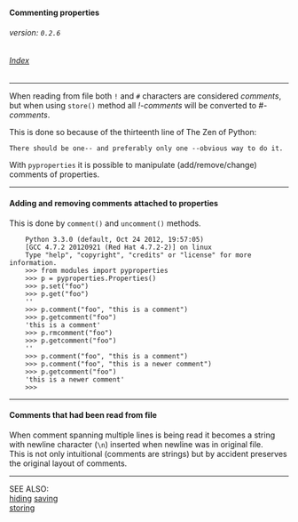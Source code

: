 #### Commenting properties
###### _version: `0.2.6`_

###### [Index](index.mdown)
----


When reading from file both `!` and `#` characters are considered _comments_, but 
when using `store()` method all _!-comments_ will be converted to _#-comments_.

This is done so because of the thirteenth line of The Zen of Python:  

    There should be one-- and preferably only one --obvious way to do it.


With `pyproperties` it is possible to manipulate (add/remove/change) comments of properties.


----

#### Adding and removing comments attached to properties

This is done by `comment()` and `uncomment()` methods.

        Python 3.3.0 (default, Oct 24 2012, 19:57:05) 
        [GCC 4.7.2 20120921 (Red Hat 4.7.2-2)] on linux
        Type "help", "copyright", "credits" or "license" for more information.
        >>> from modules import pyproperties
        >>> p = pyproperties.Properties()
        >>> p.set("foo")
        >>> p.get("foo")
        ''
        >>> p.comment("foo", "this is a comment")
        >>> p.getcomment("foo")
        'this is a comment'
        >>> p.rmcomment("foo")
        >>> p.getcomment("foo")
        ''
        >>> p.comment("foo", "this is a comment")
        >>> p.comment("foo", "this is a newer comment")
        >>> p.getcomment("foo")
        'this is a newer comment'
        >>>

----

#### Comments that had been read from file

When comment spanning multiple lines is being read it becomes a string with 
newline character (`\n`) inserted when newline was in original file.  
This is not only intuitional (comments are strings) but 
by accident preserves the original layout of comments.


----

SEE ALSO:  
[hiding](hiding.mdown)
[saving](saving.mdown)  
[storing](storing.mdown)
